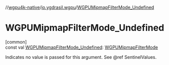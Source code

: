 //[wgpu4k-native](../../index.md)/[io.ygdrasil.wgpu](index.md)/[WGPUMipmapFilterMode_Undefined](-w-g-p-u-mipmap-filter-mode_-undefined.md)

# WGPUMipmapFilterMode_Undefined

[common]\
const val [WGPUMipmapFilterMode_Undefined](-w-g-p-u-mipmap-filter-mode_-undefined.md): [WGPUMipmapFilterMode](-w-g-p-u-mipmap-filter-mode/index.md)

Indicates no value is passed for this argument. See @ref SentinelValues.